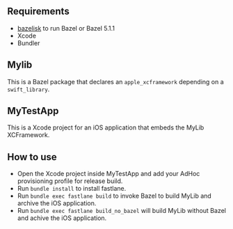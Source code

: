 ## Requirements
- [bazelisk](https://github.com/bazelbuild/bazelisk) to run Bazel or Bazel 5.1.1
- Xcode
- Bundler

## Mylib
This is a Bazel package that declares an `apple_xcframework` depending on a `swift_library`.

## MyTestApp
This is a Xcode project for an iOS application that embeds the MyLib XCFramework.

## How to use
- Open the Xcode project inside MyTestApp and add your AdHoc provisioning profile for release build.
- Run `bundle install` to install fastlane.
- Run `bundle exec fastlane build` to invoke Bazel to build MyLib and archive the iOS application.
- Run `bundle exec fastlane build_no_bazel` will build MyLib without Bazel and achive the iOS application.